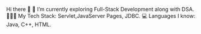  Hi there 👋
🌱 I’m currently exploring Full-Stack Development along with DSA.
🧑🏻‍💻 My Tech Stack: Servlet,JavaServer Pages, JDBC.
💻 Languages I know: Java, C++, HTML.

<!--
**Akriti-Agarwal/Akriti-Agarwal** is a ✨ _special_ ✨ repository because its `README.md` (this file) appears on your GitHub profile.

Here are some ideas to get you started:

- 🔭 I’m currently working on ...
- 🌱 I’m currently learning ...
- 👯 I’m looking to collaborate on ...
- 🤔 I’m looking for help with ...
- 💬 Ask me about ...
- 📫 How to reach me: ...
- 😄 Pronouns: ...
- ⚡ Fun fact: ...
-->
